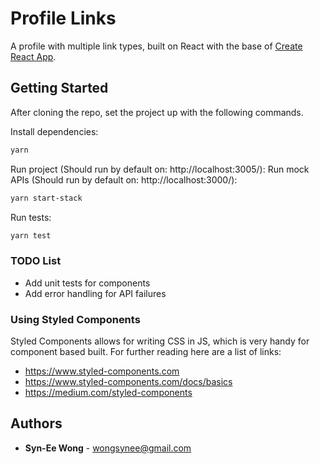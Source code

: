 # Profile Links
A profile with multiple link types, built on React with the base of [Create React App](https://github.com/facebook/create-react-app).

## Getting Started
After cloning the repo, set the project up with the following commands.

Install dependencies:
```sh
yarn
```

Run project (Should run by default on: http://localhost:3005/):
Run mock APIs (Should run by default on: http://localhost:3000/):
```sh
yarn start-stack
```

Run tests:
```sh
yarn test
```

### TODO List
* Add unit tests for components
* Add error handling for API failures

### Using Styled Components
Styled Components allows for writing CSS in JS, which is very handy for component based built. For further reading here are a list of links:
* https://www.styled-components.com
* https://www.styled-components.com/docs/basics
* https://medium.com/styled-components

## Authors
* **Syn-Ee Wong** - wongsynee@gmail.com
